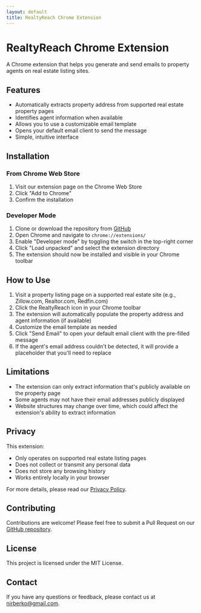 ```yaml
---
layout: default
title: RealtyReach Chrome Extension
---
```


# RealtyReach Chrome Extension

A Chrome extension that helps you generate and send emails to property agents on real estate listing sites.

## Features

- Automatically extracts property address from supported real estate property pages
- Identifies agent information when available
- Allows you to use a customizable email template
- Opens your default email client to send the message
- Simple, intuitive interface

## Installation

### From Chrome Web Store
1. Visit our extension page on the Chrome Web Store
2. Click "Add to Chrome"
3. Confirm the installation

### Developer Mode

1. Clone or download the repository from [GitHub](https://github.com/nirberko/RealtyReach)
2. Open Chrome and navigate to `chrome://extensions/`
3. Enable "Developer mode" by toggling the switch in the top-right corner
4. Click "Load unpacked" and select the extension directory
5. The extension should now be installed and visible in your Chrome toolbar

## How to Use

1. Visit a property listing page on a supported real estate site (e.g., Zillow.com, Realtor.com, Redfin.com)
2. Click the RealtyReach icon in your Chrome toolbar
3. The extension will automatically populate the property address and agent information (if available)
4. Customize the email template as needed
5. Click "Send Email" to open your default email client with the pre-filled message
6. If the agent's email address couldn't be detected, it will provide a placeholder that you'll need to replace

## Limitations

- The extension can only extract information that's publicly available on the property page
- Some agents may not have their email addresses publicly displayed
- Website structures may change over time, which could affect the extension's ability to extract information

## Privacy

This extension:
- Only operates on supported real estate listing pages
- Does not collect or transmit any personal data
- Does not store any browsing history
- Works entirely locally in your browser

For more details, please read our [Privacy Policy](https://nirberko.github.io/RealtyReach/privacy/).

## Contributing

Contributions are welcome! Please feel free to submit a Pull Request on our [GitHub repository](https://github.com/nirberko/RealtyReach).

## License

This project is licensed under the MIT License.

## Contact

If you have any questions or feedback, please contact us at nirberko@gmail.com.